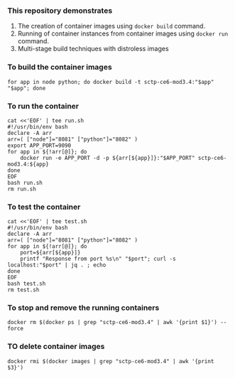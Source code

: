 ### This repository demonstrates
1. The creation of container images using `docker build` command.
2. Running of container instances from container images using `docker run` command.
3. Multi-stage build techniques with distroless images

### To build the container images
```
for app in node python; do docker build -t sctp-ce6-mod3.4:"$app" "$app"; done
```

### To run the container
```
cat <<'EOF' | tee run.sh
#!/usr/bin/env bash
declare -A arr
arr=( ["node"]="8081" ["python"]="8082" )
export APP_PORT=9090
for app in ${!arr[@]}; do
    docker run -e APP_PORT -d -p ${arr[${app}]}:"$APP_PORT" sctp-ce6-mod3.4:${app}
done
EOF
bash run.sh
rm run.sh
```

### To test the container
```
cat <<'EOF' | tee test.sh
#!/usr/bin/env bash
declare -A arr
arr=( ["node"]="8081" ["python"]="8082" )
for app in ${!arr[@]}; do
    port=${arr[${app}]}
    printf "Response from port %s\n" "$port"; curl -s localhost:"$port" | jq . ; echo
done
EOF
bash test.sh
rm test.sh
```

### To stop and remove the running containers
```
docker rm $(docker ps | grep "sctp-ce6-mod3.4" | awk '{print $1}') --force
```

### TO delete container images
```
docker rmi $(docker images | grep "sctp-ce6-mod3.4" | awk '{print $3}')
```
